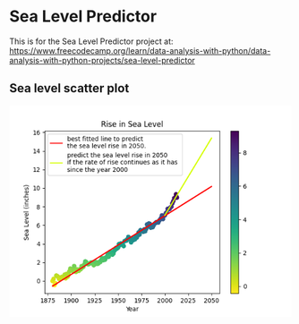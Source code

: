 # Sea Level Predictor

This is for the Sea Level Predictor project at: https://www.freecodecamp.org/learn/data-analysis-with-python/data-analysis-with-python-projects/sea-level-predictor

## Sea level scatter plot
![sea level scatter plot](sea_level_plot.png "sea level scatter plot")
